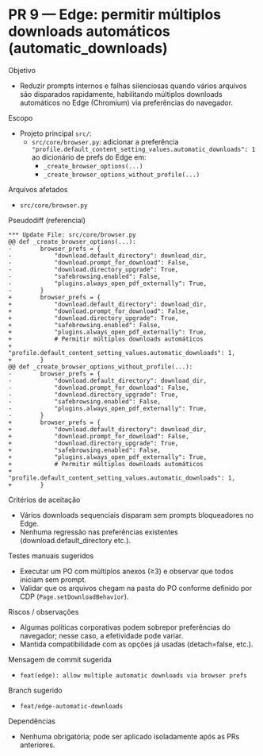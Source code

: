 # PR 9 — Edge: permitir múltiplos downloads automáticos (automatic_downloads)

Objetivo
- Reduzir prompts internos e falhas silenciosas quando vários arquivos são disparados rapidamente, habilitando múltiplos downloads automáticos no Edge (Chromium) via preferências do navegador.

Escopo
- Projeto principal `src/`:
  - `src/core/browser.py`: adicionar a preferência `"profile.default_content_setting_values.automatic_downloads": 1` ao dicionário de prefs do Edge em:
    - `_create_browser_options(...)`
    - `_create_browser_options_without_profile(...)`

Arquivos afetados
- `src/core/browser.py`

Pseudodiff (referencial)
```
*** Update File: src/core/browser.py
@@ def _create_browser_options(...):
-        browser_prefs = {
-            "download.default_directory": download_dir,
-            "download.prompt_for_download": False,
-            "download.directory_upgrade": True,
-            "safebrowsing.enabled": False,
-            "plugins.always_open_pdf_externally": True,
-        }
+        browser_prefs = {
+            "download.default_directory": download_dir,
+            "download.prompt_for_download": False,
+            "download.directory_upgrade": True,
+            "safebrowsing.enabled": False,
+            "plugins.always_open_pdf_externally": True,
+            # Permitir múltiplos downloads automáticos
+            "profile.default_content_setting_values.automatic_downloads": 1,
+        }
@@ def _create_browser_options_without_profile(...):
-        browser_prefs = {
-            "download.default_directory": download_dir,
-            "download.prompt_for_download": False,
-            "download.directory_upgrade": True,
-            "safebrowsing.enabled": False,
-            "plugins.always_open_pdf_externally": True,
-        }
+        browser_prefs = {
+            "download.default_directory": download_dir,
+            "download.prompt_for_download": False,
+            "download.directory_upgrade": True,
+            "safebrowsing.enabled": False,
+            "plugins.always_open_pdf_externally": True,
+            # Permitir múltiplos downloads automáticos
+            "profile.default_content_setting_values.automatic_downloads": 1,
+        }
```

Critérios de aceitação
- Vários downloads sequenciais disparam sem prompts bloqueadores no Edge.
- Nenhuma regressão nas preferências existentes (download.default_directory etc.).

Testes manuais sugeridos
- Executar um PO com múltiplos anexos (≥3) e observar que todos iniciam sem prompt.
- Validar que os arquivos chegam na pasta do PO conforme definido por CDP (`Page.setDownloadBehavior`).

Riscos / observações
- Algumas políticas corporativas podem sobrepor preferências do navegador; nesse caso, a efetividade pode variar.
- Mantida compatibilidade com as opções já usadas (detach=false, etc.).

Mensagem de commit sugerida
- `feat(edge): allow multiple automatic downloads via browser prefs`

Branch sugerido
- `feat/edge-automatic-downloads`

Dependências
- Nenhuma obrigatória; pode ser aplicado isoladamente após as PRs anteriores.

